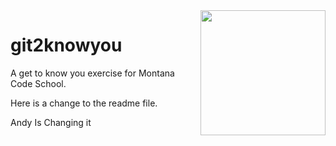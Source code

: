 <img src="http://montanacodeschool.com/wp-content/uploads/2016/08/MCS_LOGO_v1-1.png" width="200" align="right"/>

# git2knowyou
A get to know you exercise for Montana Code School.

Here is a change to the readme file.

Andy Is Changing it
